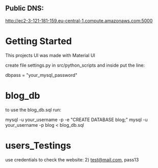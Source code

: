 ## Public DNS:
http://ec2-3-121-181-159.eu-central-1.compute.amazonaws.com:5000

# Getting Started
This projects UI was made with Material UI

create file settings.py in src/python_scripts and inside put the line:

dbpass = "your_mysql_password"


# blog_db
to use the blog_db.sql run:

mysql -u your_username -p -e "CREATE DATABASE blog;"
mysql -u your_username -p blog < blog_db.sql

# users_Testings
use credentials to check the website:
2) test@mail.com, pass13
   
